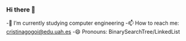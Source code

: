 ### Hi there 👋

-🌱 I’m currently studying computer engineering
-📫 How to reach me: cristinagogoi@edu.uah.es
-😄 Pronouns: BinarySearchTree/LinkedList

<!--
**cricri8414/cricri8414** is a ✨ _special_ ✨ repository because its `README.md` (this file) appears on your GitHub profile.

Here are some ideas to get you started:
--!>

